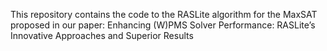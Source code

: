This repository contains the code to the RASLite algorithm for the MaxSAT proposed in our paper:
Enhancing (W)PMS Solver Performance: RASLite’s Innovative Approaches and Superior Results
